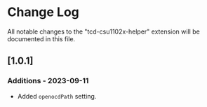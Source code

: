 # Change Log

All notable changes to the "tcd-csu1102x-helper" extension will be documented in this file.

## [1.0.1]

### Additions - 2023-09-11

- Added `openocdPath` setting.
